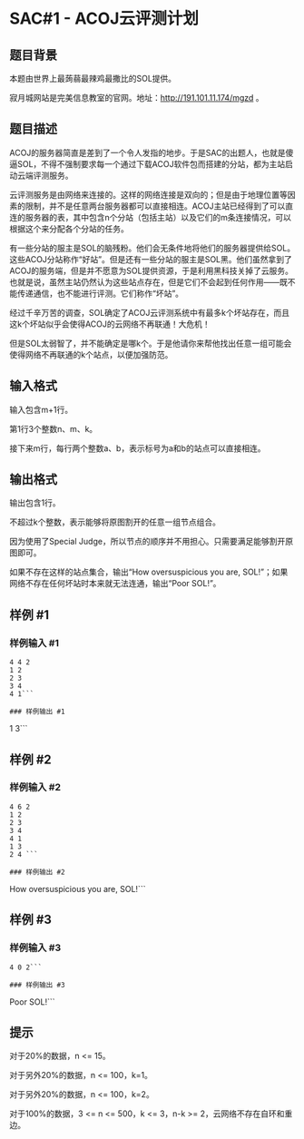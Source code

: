 # SAC#1 - ACOJ云评测计划

## 题目背景

本题由世界上最蒟蒻最辣鸡最撒比的SOL提供。

寂月城网站是完美信息教室的官网。地址：http://191.101.11.174/mgzd 。


## 题目描述

ACOJ的服务器简直是差到了一个令人发指的地步。于是SAC的出题人，也就是傻逼SOL，不得不强制要求每一个通过下载ACOJ软件包而搭建的分站，都为主站启动云端评测服务。

云评测服务是由网络来连接的。这样的网络连接是双向的；但是由于地理位置等因素的限制，并不是任意两台服务器都可以直接相连。ACOJ主站已经得到了可以直连的服务器的表，其中包含n个分站（包括主站）以及它们的m条连接情况，可以根据这个来分配各个分站的任务。

有一些分站的服主是SOL的脑残粉。他们会无条件地将他们的服务器提供给SOL。这些ACOJ分站称作“好站”。但是还有一些分站的服主是SOL黑。他们虽然拿到了ACOJ的服务端，但是并不愿意为SOL提供资源，于是利用黑科技关掉了云服务。也就是说，虽然主站仍然认为这些站点存在，但是它们不会起到任何作用——既不能传递通信，也不能进行评测。它们称作“坏站”。

经过千辛万苦的调查，SOL确定了ACOJ云评测系统中有最多k个坏站存在，而且这k个坏站似乎会使得ACOJ的云网络不再联通！大危机！

但是SOL太弱智了，并不能确定是哪k个。于是他请你来帮他找出任意一组可能会使得网络不再联通的k个站点，以便加强防范。


## 输入格式

输入包含m+1行。

第1行3个整数n、m、k。

接下来m行，每行两个整数a、b，表示标号为a和b的站点可以直接相连。


## 输出格式

输出包含1行。

不超过k个整数，表示能够将原图割开的任意一组节点组合。

因为使用了Special Judge，所以节点的顺序并不用担心。只需要满足能够割开原图即可。

如果不存在这样的站点集合，输出“How oversuspicious you are, SOL!”；如果网络不存在任何坏站时本来就无法连通，输出“Poor SOL!”。


## 样例 #1

### 样例输入 #1
```
4 4 2
1 2
2 3
3 4
4 1```

### 样例输出 #1

```
1 3```

## 样例 #2

### 样例输入 #2
```
4 6 2
1 2
2 3
3 4
4 1
1 3
2 4 ```

### 样例输出 #2

```
How oversuspicious you are, SOL!```

## 样例 #3

### 样例输入 #3
```
4 0 2```

### 样例输出 #3

```
Poor SOL!```

## 提示

对于20%的数据，n <= 15。

对于另外20%的数据，n <= 100，k=1。

对于另外20%的数据，n <= 100，k=2。

对于100%的数据，3 <= n <= 500，k <= 3，n-k >= 2，云网络不存在自环和重边。

